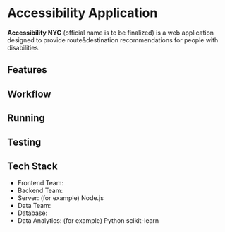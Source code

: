 # Accessibility Application
**Accessibility NYC** (official name is to be finalized) is a web application designed to provide route&destination recommendations for people with disabilities.

## Features

## Workflow

## Running

## Testing

## Tech Stack
- Frontend Team:
- Backend Team:
-   Server: (for example) Node.js
- Data Team:
-   Database:
-   Data Analytics: (for example) Python scikit-learn
